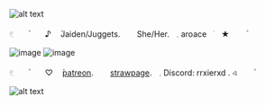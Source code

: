 
![alt text](https://64.media.tumblr.com/b3ee87f4c8ed6dfdc63743d4b661556e/9ccc9e50117fbf7a-c6/s500x750/c13faf7e47bcf2cec2effcc8f41f063263b7eccb.pnj)



𓏲ㅤㅤ۫ㅤㅤ ♪ ㅤ۫Jaiden/Juggets.ㅤ ㅤShe/Her.ㅤ𓈒 aroaceㅤׂㅤ★ㅤ ㅤ۫ㅤ

![image](https://encrypted-tbn0.gstatic.com/images?q=tbn:ANd9GcT1C1bIRWVvshWV3E9TXbKQ5ap4De8vLNz-8w&s)     ![image](https://encrypted-tbn0.gstatic.com/images?q=tbn:ANd9GcT2bNIP7KeGGGm978_N0M1TNrupE5GkHVquhw&s)

𓏲ㅤㅤ۫ㅤㅤ ♡ ㅤ۫[patreon](https://www.patreon.com/c/0_0zz/about).ㅤ ㅤ[strawpage](https://aroacebird.straw.page).ㅤ𓈒 Discord: rrxierxd .  এㅤ ㅤ۫ㅤ  


![alt text](https://64.media.tumblr.com/b3ee87f4c8ed6dfdc63743d4b661556e/9ccc9e50117fbf7a-c6/s500x750/c13faf7e47bcf2cec2effcc8f41f063263b7eccb.pnj)
